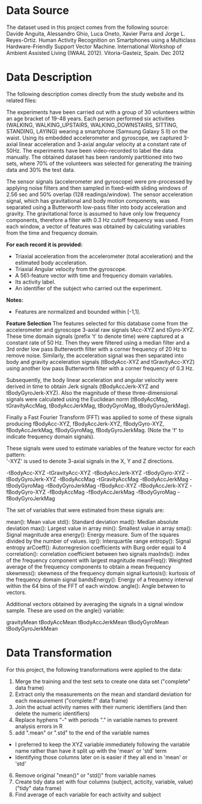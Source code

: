 # **Data Source**

The dataset used in this project comes from the following source:  
Davide Anguita, Alessandro Ghio, Luca Oneto, Xavier Parra and Jorge L. Reyes-Ortiz. 
Human Activity Recognition on Smartphones using a Multiclass Hardware-Friendly Support 
Vector Machine. International Workshop of Ambient Assisted Living (IWAAL 2012). 
Vitoria-Gasteiz, Spain. Dec 2012

# **Data Description**
The following description comes directly from the study website and its related files:

The experiments have been carried out with a group of 30 volunteers within an age bracket 
of 19-48 years. Each person performed six activities (WALKING, WALKING_UPSTAIRS, 
WALKING_DOWNSTAIRS, SITTING, STANDING, LAYING) wearing a smartphone (Samsung Galaxy S II) 
on the waist. Using its embedded accelerometer and gyroscope, we captured 3-axial linear 
acceleration and 3-axial angular velocity at a constant rate of 50Hz. The experiments have 
been video-recorded to label the data manually. The obtained dataset has been randomly 
partitioned into two sets, where 70% of the volunteers was selected for generating the 
training data and 30% the test data. 

The sensor signals (accelerometer and gyroscope) were pre-processed by applying noise 
filters and then sampled in fixed-width sliding windows of 2.56 sec and 50% overlap (128 
readings/window). The sensor acceleration signal, which has gravitational and body motion 
components, was separated using a Butterworth low-pass filter into body acceleration and 
gravity. The gravitational force is assumed to have only low frequency components, 
therefore a filter with 0.3 Hz cutoff frequency was used. From each window, a vector of 
features was obtained by calculating variables from the time and frequency domain.

**For each record it is provided:**
- Triaxial acceleration from the accelerometer (total acceleration) and the estimated body 
acceleration.
- Triaxial Angular velocity from the gyroscope. 
- A 561-feature vector with time and frequency domain variables. 
- Its activity label. 
- An identifier of the subject who carried out the experiment.

**Notes:**
- Features are normalized and bounded within [-1,1].

**Feature Selection**
The features selected for this database come from the accelerometer and gyroscope 3-axial 
raw signals tAcc-XYZ and tGyro-XYZ. These time domain signals (prefix 't' to denote time) 
were captured at a constant rate of 50 Hz. Then they were filtered using a median filter 
and a 3rd order low pass Butterworth filter with a corner frequency of 20 Hz to remove 
noise. Similarly, the acceleration signal was then separated into body and gravity 
acceleration signals (tBodyAcc-XYZ and tGravityAcc-XYZ) using another low pass Butterworth 
filter with a corner frequency of 0.3 Hz. 

Subsequently, the body linear acceleration and angular velocity were derived in time to 
obtain Jerk signals (tBodyAccJerk-XYZ and tBodyGyroJerk-XYZ). Also the magnitude of these 
three-dimensional signals were calculated using the Euclidean norm (tBodyAccMag, 
tGravityAccMag, tBodyAccJerkMag, tBodyGyroMag, tBodyGyroJerkMag). 

Finally a Fast Fourier Transform (FFT) was applied to some of these signals producing 
fBodyAcc-XYZ, fBodyAccJerk-XYZ, fBodyGyro-XYZ, fBodyAccJerkMag, fBodyGyroMag, 
fBodyGyroJerkMag. (Note the 'f' to indicate frequency domain signals). 

These signals were used to estimate variables of the feature vector for each pattern:  
'-XYZ' is used to denote 3-axial signals in the X, Y and Z directions.

-tBodyAcc-XYZ
-tGravityAcc-XYZ
-tBodyAccJerk-XYZ
-tBodyGyro-XYZ
-tBodyGyroJerk-XYZ
-tBodyAccMag
-tGravityAccMag
-tBodyAccJerkMag
-tBodyGyroMag
-tBodyGyroJerkMag
-fBodyAcc-XYZ
-fBodyAccJerk-XYZ
-fBodyGyro-XYZ
-fBodyAccMag
-fBodyAccJerkMag
-fBodyGyroMag
-fBodyGyroJerkMag

The set of variables that were estimated from these signals are: 

mean(): Mean value
std(): Standard deviation
mad(): Median absolute deviation 
max(): Largest value in array
min(): Smallest value in array
sma(): Signal magnitude area
energy(): Energy measure. Sum of the squares divided by the number of values. 
iqr(): Interquartile range 
entropy(): Signal entropy
arCoeff(): Autorregresion coefficients with Burg order equal to 4
correlation(): correlation coefficient between two signals
maxInds(): index of the frequency component with largest magnitude
meanFreq(): Weighted average of the frequency components to obtain a mean frequency
skewness(): skewness of the frequency domain signal 
kurtosis(): kurtosis of the frequency domain signal 
bandsEnergy(): Energy of a frequency interval within the 64 bins of the FFT of each window.
angle(): Angle between to vectors.

Additional vectors obtained by averaging the signals in a signal window sample. These are 
used on the angle() variable:

gravityMean
tBodyAccMean
tBodyAccJerkMean
tBodyGyroMean
tBodyGyroJerkMean

# **Data Transformation**
For this project, the following transformations were applied to the data:
1. Merge the training and the test sets to create one data set ("complete" data frame)
2. Extract only the measurements on the mean and standard deviation for 
   each measurement ("complete.f" data frame)
3. Join the actual activity names with their numeric identifiers (and then delete the
   numeric identifiers)
4. Replace hyphens "-" with periods "." in variable names to prevent analysis errors in R
5. add ".mean" or ".std" to the end of the variable names
  - I preferred to keep the XYZ variable immediately following the variable name rather 
    than have it split up with the 'mean' or 'std' term
  - Identifying those columns later on is easier if they all end in 'mean' or 'std'
6. Remove original "mean()" or "std()" from variable names
7. Create tidy data set with four columns (subject, acticity, variable, value) ("tidy"
   data frame)
8. Find average of each variable for each activity and subject